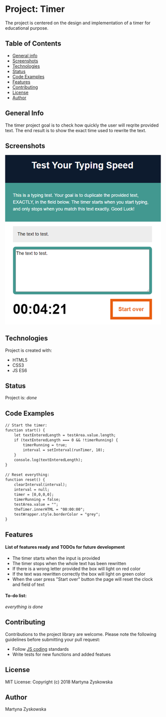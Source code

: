 # Project: Timer
The project is centered on the design and implementation of a timer for educational purpose. 
## Table of Contents
* [General info](#general-info)
* [Screenshots](#screenshots)
* [Technologies](#technologies)
* [Status](#status)
* [Code Examples](#code-examples)
* [Features](#features)
* [Contributing](#contributing)
* [License](#license)
* [Author](#author)
## General Info
The timer project goal is to check how quickly the user will reqrite provided text.
The end result is to show the exact time used to rewrite the text.
## Screenshots
![timer_img](./timer_img.png)
## Technologies
Project is created with:
- HTML5
- CSS3
- JS ES6
## Status
Project is: _done_
## Code Examples

```
// Start the timer:
function start() {
    let textEnteredLength = testArea.value.length;
    if (textEnteredLength === 0 && !timerRunning) {
        timerRunning = true;
        interval = setInterval(runTimer, 10);
    }
    console.log(textEnteredLength);
}

// Reset everything:
function reset() {
    clearInterval(interval);
    interval = null;
    timer = [0,0,0,0];
    timerRunning = false;
    testArea.value = "";
    theTimer.innerHTML = "00:00:00";
    testWrapper.style.borderColor = "grey";
}
```

## Features
#### List of features ready and TODOs for future development
* The timer starts when the input is provided
* The timer stops when the whole text has been rewritten
* If there is a wrong letter provided the box will light on red color
* If the text was rewritten correctly the box will light on green color
* When the user press "Start over" button the page will reset the clock and field of text

#### To-do list:
_everything is done_
## Contributing
Contributions to the project library are welcome. Please note the following guidelines before submitting your pull request:
 - Follow [JS coding](https://developer.mozilla.org/bm/docs/Web/JavaScript/Guide) standards
 - Write tests for new functions and added featues
## License
MIT License: Copyright (c) 2018 Martyna Zyskowska
## Author
Martyna Zyskowska
